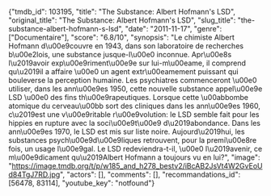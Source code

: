 {"tmdb_id": 103195, "title": "The Substance: Albert Hofmann's LSD", "original_title": "The Substance: Albert Hofmann's LSD", "slug_title": "the-substance-albert-hofmann-s-lsd", "date": "2011-11-17", "genre": ["Documentaire"], "score": "6.8/10", "synopsis": "Le chimiste Albert Hofmann d\u00e9couvre en 1943, dans son laboratoire de recherches b\u00e2lois, une substance jusque-l\u00e0 inconnue. Apr\u00e8s l\u2019avoir exp\u00e9riment\u00e9e sur lui-m\u00eame, il comprend qu\u2019il a affaire \u00e0 un agent extr\u00eamement puissant qui bouleverse la perception humaine. Les psychiatres commenceront \u00e0 utiliser, dans les ann\u00e9es 1950, cette nouvelle substance appel\u00e9e LSD \u00e0 des fins th\u00e9rapeutiques. Lorsque cette \u00abbombe atomique du cerveau\u00bb sort des cliniques dans les ann\u00e9es 1960, c\u2019est une v\u00e9ritable r\u00e9volution: le LSD semble fait pour les hippies en rupture avec la soci\u00e9t\u00e9 d\u2019abondance. Dans les ann\u00e9es 1970, le LSD est mis sur liste noire. Aujourd\u2019hui, les substances psych\u00e9d\u00e9liques retrouvent, pour la premi\u00e8re fois, un usage l\u00e9gal. Le LSD redeviendra-t-il, \u00e0 l\u2019avenir, ce m\u00e9dicament qu\u2019Albert Hofmann a toujours vu en lui?", "image": "https://image.tmdb.org/t/p/w185_and_h278_bestv2/iBcAB2JsVt4W2GvEoUd84TgJ7RD.jpg", "actors": [], "comments": [], "recommandations_id": [56478, 83114], "youtube_key": "notfound"}